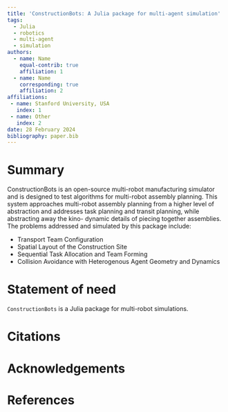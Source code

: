```yaml
---
title: 'ConstructionBots: A Julia package for multi-agent simulation'
tags:
  - Julia
  - robotics
  - multi-agent
  - simulation
authors:
  - name: Name
    equal-contrib: true
    affiliation: 1
  - name: Name
    corresponding: true
    affiliation: 2
affiliations:
 - name: Stanford University, USA
   index: 1
 - name: Other
   index: 2
date: 28 February 2024
bibliography: paper.bib
---
```


# Summary

ConstructionBots is an open-source multi-robot manufacturing simulator and is 
designed to test algorithms for multi-robot assembly planning. This system
approaches multi-robot assembly planning from a higher level of abstraction and
addresses task planning and transit planning, while abstracting away the kino-
dynamic details of piecing together assemblies. The problems addressed and 
simulated by this package include:
- Transport Team Configuration
- Spatial Layout of the Construction Site
- Sequential Task Allocation and Team Forming
- Collision Avoidance with Heterogenous Agent Geometry and Dynamics

# Statement of need

`ConstructionBots` is a Julia package for multi-robot simulations.

# Citations

# Acknowledgements

# References
